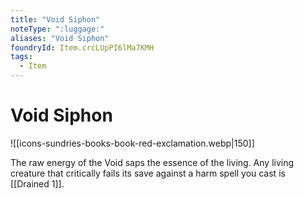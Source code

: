 ```yaml
---
title: "Void Siphon"
noteType: ":luggage:"
aliases: "Void Siphon"
foundryId: Item.crcLUpPI6lMa7KMH
tags:
  - Item
---
```


# Void Siphon
![[icons-sundries-books-book-red-exclamation.webp|150]]

The raw energy of the Void saps the essence of the living. Any living creature that critically fails its save against a harm spell you cast is [[Drained 1]].
